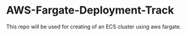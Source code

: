 # AWS-Fargate-Deployment-Track
This repo will be used for creating of an ECS cluster using aws fargate.



